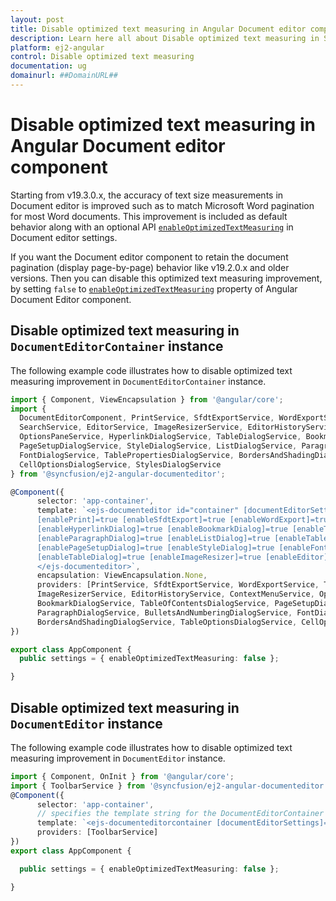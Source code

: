```yaml
---
layout: post
title: Disable optimized text measuring in Angular Document editor component | Syncfusion
description: Learn here all about Disable optimized text measuring in Syncfusion Angular Document editor component of Syncfusion Essential JS 2 and more.
platform: ej2-angular
control: Disable optimized text measuring 
documentation: ug
domainurl: ##DomainURL##
---
```


# Disable optimized text measuring in Angular Document editor component

Starting from v19.3.0.x, the accuracy of text size measurements in Document editor is improved such as to match Microsoft Word pagination for most Word documents. This improvement is included as default behavior along with an optional API [`enableOptimizedTextMeasuring`](https://ej2.syncfusion.com/angular/documentation/api/document-editor/documentEditorSettingsModel/#enableoptimizedtextmeasuring) in Document editor settings.  

If you want the Document editor component to retain the document pagination (display page-by-page) behavior like v19.2.0.x and older versions. Then you can disable this optimized text measuring improvement, by setting `false` to [`enableOptimizedTextMeasuring`](https://ej2.syncfusion.com/angular/documentation/api/document-editor/documentEditorSettingsModel/#enableoptimizedtextmeasuring) property of  Angular Document Editor component.

## Disable optimized text measuring in `DocumentEditorContainer` instance

The following example code illustrates how to disable optimized text measuring improvement in `DocumentEditorContainer` instance.

```typescript
import { Component, ViewEncapsulation } from '@angular/core';
import {
  DocumentEditorComponent, PrintService, SfdtExportService, WordExportService, TextExportService, SelectionService,
  SearchService, EditorService, ImageResizerService, EditorHistoryService, ContextMenuService,
  OptionsPaneService, HyperlinkDialogService, TableDialogService, BookmarkDialogService, TableOfContentsDialogService,
  PageSetupDialogService, StyleDialogService, ListDialogService, ParagraphDialogService, BulletsAndNumberingDialogService,
  FontDialogService, TablePropertiesDialogService, BordersAndShadingDialogService, TableOptionsDialogService,
  CellOptionsDialogService, StylesDialogService
} from '@syncfusion/ej2-angular-documenteditor';

@Component({
      selector: 'app-container',
      template: `<ejs-documenteditor id="container" [documentEditorSettings]= "settings" serviceUrl="https://ej2services.syncfusion.com/production/web-services/api/documenteditor/" height="330px" style="display:block" [isReadOnly]=false [enableSelection]=true
      [enablePrint]=true [enableSfdtExport]=true [enableWordExport]=true [enableOptionsPane]=true [enableContextMenu]=true
      [enableHyperlinkDialog]=true [enableBookmarkDialog]=true [enableTableOfContentsDialog]=true [enableSearch]=true
      [enableParagraphDialog]=true [enableListDialog]=true [enableTablePropertiesDialog]=true [enableBordersAndShadingDialog]=true
      [enablePageSetupDialog]=true [enableStyleDialog]=true [enableFontDialog]=true [enableTableOptionsDialog]=true
      [enableTableDialog]=true [enableImageResizer]=true [enableEditor]=true [enableEditorHistory]=true>
      </ejs-documenteditor>`,
      encapsulation: ViewEncapsulation.None,
      providers: [PrintService, SfdtExportService, WordExportService, TextExportService, SelectionService, SearchService, EditorService,
      ImageResizerService, EditorHistoryService, ContextMenuService, OptionsPaneService, HyperlinkDialogService, TableDialogService,
      BookmarkDialogService, TableOfContentsDialogService, PageSetupDialogService, StyleDialogService, ListDialogService,
      ParagraphDialogService, BulletsAndNumberingDialogService, FontDialogService, TablePropertiesDialogService,
      BordersAndShadingDialogService, TableOptionsDialogService, CellOptionsDialogService, StylesDialogService]
})

export class AppComponent {
  public settings = { enableOptimizedTextMeasuring: false };

}
```

## Disable optimized text measuring in `DocumentEditor` instance

The following example code illustrates how to disable optimized text measuring improvement in `DocumentEditor` instance.

```typescript
import { Component, OnInit } from '@angular/core';
import { ToolbarService } from '@syncfusion/ej2-angular-documenteditor';
@Component({
      selector: 'app-container',
      // specifies the template string for the DocumentEditorContainer component
      template: `<ejs-documenteditorcontainer [documentEditorSettings]= "settings" serviceUrl="https://ej2services.syncfusion.com/production/web-services/api/documenteditor/" height="600px" style="display:block" [enableToolbar]=true> </ejs-documenteditorcontainer>`,
      providers: [ToolbarService]
})
export class AppComponent {

  public settings = { enableOptimizedTextMeasuring: false };

}
```